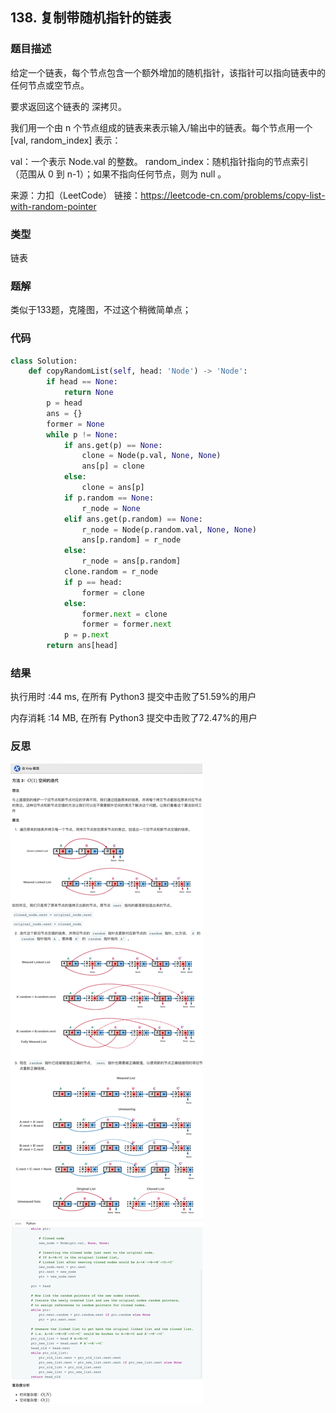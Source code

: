 ## 138. 复制带随机指针的链表



### 题目描述

给定一个链表，每个节点包含一个额外增加的随机指针，该指针可以指向链表中的任何节点或空节点。

要求返回这个链表的 深拷贝。 

我们用一个由 n 个节点组成的链表来表示输入/输出中的链表。每个节点用一个 [val, random_index] 表示：

val：一个表示 Node.val 的整数。
random_index：随机指针指向的节点索引（范围从 0 到 n-1）；如果不指向任何节点，则为  null 。


来源：力扣（LeetCode）
链接：https://leetcode-cn.com/problems/copy-list-with-random-pointer


### 类型

链表



### 题解

类似于133题，克隆图，不过这个稍微简单点；



### 代码

```python
class Solution:
    def copyRandomList(self, head: 'Node') -> 'Node':
    	if head == None:
    		return None
    	p = head
    	ans = {}
    	former = None
    	while p != None:
    		if ans.get(p) == None:
    			clone = Node(p.val, None, None)
    			ans[p] = clone
    		else:
    			clone = ans[p]
    		if p.random == None:
    			r_node = None
    		elif ans.get(p.random) == None:
    			r_node = Node(p.random.val, None, None)
    			ans[p.random] = r_node
    		else:
    			r_node = ans[p.random]
    		clone.random = r_node
    		if p == head:
    			former = clone
    		else:
    			former.next = clone
    			former = former.next
    		p = p.next
    	return ans[head]
```



### 结果

执行用时 :44 ms, 在所有 Python3 提交中击败了51.59%的用户

内存消耗 :14 MB, 在所有 Python3 提交中击败了72.47%的用户



### 反思

![](../images/30.png)